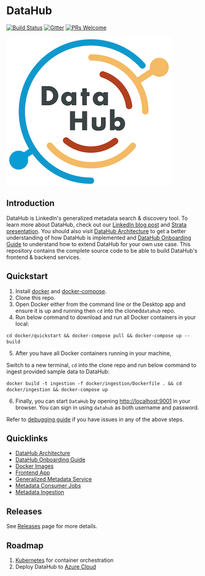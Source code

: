 # DataHub
[![Build Status](https://travis-ci.org/linkedin/datahub.svg)](https://travis-ci.org/linkedin/datahub)
[![Gitter](https://img.shields.io/gitter/room/nwjs/nw.js.svg)](https://gitter.im/linkedin/datahub)
[![PRs Welcome](https://img.shields.io/badge/PRs-welcome-brightgreen.svg)](https://github.com/linkedin/datahub/blob/master/CONTRIBUTING.md)

![DataHub](docs/imgs/datahub-logo.png)

## Introduction
DataHub is LinkedIn's generalized metadata search & discovery tool. To learn more about DataHub, check out our 
[LinkedIn blog post](https://engineering.linkedin.com/blog/2019/data-hub) and [Strata presentation](https://speakerdeck.com/shirshanka/the-evolution-of-metadata-linkedins-journey-strata-nyc-2019). 
You should also visit [DataHub Architecture](docs/architecture/architecture.md) to get a better understanding of how DataHub is implemented and 
[DataHub Onboarding Guide](docs/how/entity-onboarding.md) to understand how to extend DataHub for your own use case.
This repository contains the complete source code to be able to build DataHub's frontend & backend services.

## Quickstart
1. Install [docker](https://docs.docker.com/install/) and [docker-compose](https://docs.docker.com/compose/install/).
2. Clone this repo.
3. Open Docker either from the command line or the Desktop app and ensure it is up and running then `cd` into the cloned`datahub` repo.
4. Run below command to download and run all Docker containers in your local:
```
cd docker/quickstart && docker-compose pull && docker-compose up --build
```
5. After you have all Docker containers running in your machine,

 Switch to a new terminal, `cd` into the clone repo and run below command to ingest provided sample data to DataHub:
```
docker build -t ingestion -f docker/ingestion/Dockerfile . && cd docker/ingestion && docker-compose up
```

6. Finally, you can start `DataHub` by opening [http://localhost:9001](http://localhost:9001) in your browser. You can sign in using `datahub` as both username and password.

Refer to [debugging guide](docs/debugging.md) if you have issues in any of the above steps.

## Quicklinks
* [DataHub Architecture](docs/architecture/architecture.md)
* [DataHub Onboarding Guide](docs/how/entity-onboarding.md)
* [Docker Images](docker)
* [Frontend App](datahub-frontend)
* [Generalized Metadata Service](gms)
* [Metadata Consumer Jobs](metadata-jobs)
* [Metadata Ingestion](metadata-ingestion)

## Releases
See [Releases](https://github.com/linkedin/datahub/releases) page for more details.

## Roadmap
1. [Kubernetes](https://kubernetes.io/) for container orchestration
2. Deploy DataHub to [Azure Cloud](https://azure.microsoft.com/en-us/)
